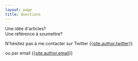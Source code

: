 ```yaml
---
layout: page
title: Questions
---
```


Une idée d'articles?  
Une référence à soumettre?   


N'hésitez pas à me contacter sur Twitter <a href="mailto:{{site.author.twitter}}">{{site.author.twitter}}</a>

ou par email <a href="mailto:{{site.author.email}}">{{site.author.email}}</a>
